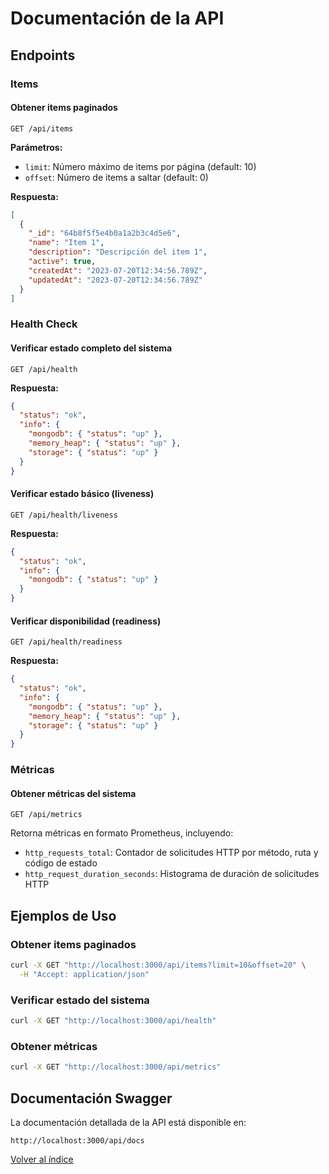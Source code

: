 # Documentación de la API

## Endpoints

### Items

#### Obtener items paginados

```http
GET /api/items
```

**Parámetros:**
- `limit`: Número máximo de items por página (default: 10)
- `offset`: Número de items a saltar (default: 0)

**Respuesta:**
```json
[
  {
    "_id": "64b8f5f5e4b0a1a2b3c4d5e6",
    "name": "Item 1",
    "description": "Descripción del item 1",
    "active": true,
    "createdAt": "2023-07-20T12:34:56.789Z",
    "updatedAt": "2023-07-20T12:34:56.789Z"
  }
]
```

### Health Check

#### Verificar estado completo del sistema

```http
GET /api/health
```

**Respuesta:**
```json
{
  "status": "ok",
  "info": {
    "mongodb": { "status": "up" },
    "memory_heap": { "status": "up" },
    "storage": { "status": "up" }
  }
}
```

#### Verificar estado básico (liveness)

```http
GET /api/health/liveness
```

**Respuesta:**
```json
{
  "status": "ok",
  "info": {
    "mongodb": { "status": "up" }
  }
}
```

#### Verificar disponibilidad (readiness)

```http
GET /api/health/readiness
```

**Respuesta:**
```json
{
  "status": "ok",
  "info": {
    "mongodb": { "status": "up" },
    "memory_heap": { "status": "up" },
    "storage": { "status": "up" }
  }
}
```

### Métricas

#### Obtener métricas del sistema

```http
GET /api/metrics
```

Retorna métricas en formato Prometheus, incluyendo:
- `http_requests_total`: Contador de solicitudes HTTP por método, ruta y código de estado
- `http_request_duration_seconds`: Histograma de duración de solicitudes HTTP

## Ejemplos de Uso

### Obtener items paginados
```bash
curl -X GET "http://localhost:3000/api/items?limit=10&offset=20" \
  -H "Accept: application/json"
```

### Verificar estado del sistema
```bash
curl -X GET "http://localhost:3000/api/health"
```

### Obtener métricas
```bash
curl -X GET "http://localhost:3000/api/metrics"
```

## Documentación Swagger

La documentación detallada de la API está disponible en:
```
http://localhost:3000/api/docs
```

[Volver al índice](README.md)
